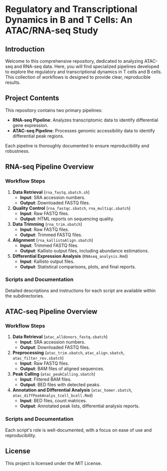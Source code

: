 # Regulatory and Transcriptional Dynamics in B and T Cells: An ATAC/RNA-seq Study

## Introduction

Welcome to this comprehensive repository, dedicated to analyzing ATAC-seq and RNA-seq data. Here, you will find specialized pipelines developed to explore the regulatory and transcriptional dynamics in T cells and B cells. This collection of workflows is designed to provide clear, reproducible results.

## Project Contents

This repository contains two primary pipelines:
- **RNA-seq Pipeline**: Analyzes transcriptomic data to identify differential gene expression.
- **ATAC-seq Pipeline**: Processes genomic accessibility data to identify differential peak regions.

Each pipeline is thoroughly documented to ensure reproducibility and robustness.

## RNA-seq Pipeline Overview

### Workflow Steps

1. **Data Retrieval** (`rna_fastq.sbatch.sh`)
   - **Input**: SRA accession numbers.
   - **Output**: Downloaded FASTQ files.
2. **Quality Control** (`rna_fastqc.sbatch`, `rna_multiqc.sbatch`)
   - **Input**: Raw FASTQ files.
   - **Output**: HTML reports on sequencing quality.
3. **Data Trimming** (`rna_trim.sbatch`)
   - **Input**: Raw FASTQ files.
   - **Output**: Trimmed FASTQ files.
4. **Alignment** (`rna_kallistoAlign.sbatch`)
   - **Input**: Trimmed FASTQ files.
   - **Output**: Kallisto output files, including abundance estimations.
5. **Differential Expression Analysis** (`RNAseq_analysis.Rmd`)
   - **Input**: Kallisto output files.
   - **Output**: Statistical comparisons, plots, and final reports.

### Scripts and Documentation

Detailed descriptions and instructions for each script are available within the subdirectories.

## ATAC-seq Pipeline Overview

### Workflow Steps

1. **Data Retrieval** (`atac_alldonors_fastq.sbatch`)
   - **Input**: SRA accession numbers.
   - **Output**: Downloaded FASTQ files.
2. **Preprocessing** (`atac_trim.sbatch`, `atac_align.sbatch`, `atac_filter_rev.sbatch`)
   - **Input**: Raw FASTQ files.
   - **Output**: BAM files of aligned sequences.
3. **Peak Calling** (`atac_peakCalling.sbatch`)
   - **Input**: Filtered BAM files.
   - **Output**: BED files with detected peaks.
4. **Annotation and Differential Analysis** (`atac_homer.sbatch`, `atac_diffPeakAnalys_tcell_bcell.Rmd`)
   - **Input**: BED files, count matrices.
   - **Output**: Annotated peak lists, differential analysis reports.

### Scripts and Documentation

Each script's role is well-documented, with a focus on ease of use and reproducibility.

## License

This project is licensed under the MIT License.


